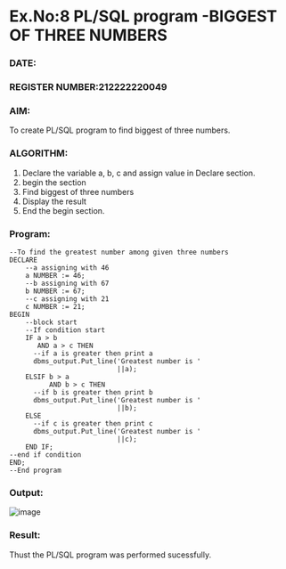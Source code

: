 # Ex.No:8 PL/SQL program -BIGGEST OF THREE NUMBERS  
### DATE: 
### REGISTER NUMBER:212222220049
### AIM: 
To create PL/SQL program to find biggest of three numbers.
### ALGORITHM:
1. Declare the variable a, b, c and assign value in Declare section.
2. begin the section
3. Find biggest of three numbers 
4. Display the result 
6. End the begin section.
### Program:
```
--To find the greatest number among given three numbers
DECLARE
    --a assigning with 46 
    a NUMBER := 46; 
    --b assigning with 67 
    b NUMBER := 67; 
    --c assigning with 21 
    c NUMBER := 21; 
BEGIN
    --block start 
    --If condition start 
    IF a > b 
       AND a > c THEN
      --if a is greater then print a 
      dbms_output.Put_line('Greatest number is '
                           ||a); 
    ELSIF b > a 
          AND b > c THEN
      --if b is greater then print b 
      dbms_output.Put_line('Greatest number is '
                           ||b); 
    ELSE
      --if c is greater then print c 
      dbms_output.Put_line('Greatest number is '
                           ||c); 
    END IF; 
--end if condition 
END; 
--End program
```
### Output:
![image](https://github.com/UmaRani-Github/DBMS_NEW_EVEN23-24/assets/144427076/43870e84-6346-483e-8f5e-431db674a7dd)
### Result:
Thust the PL/SQL program was performed sucessfully.

